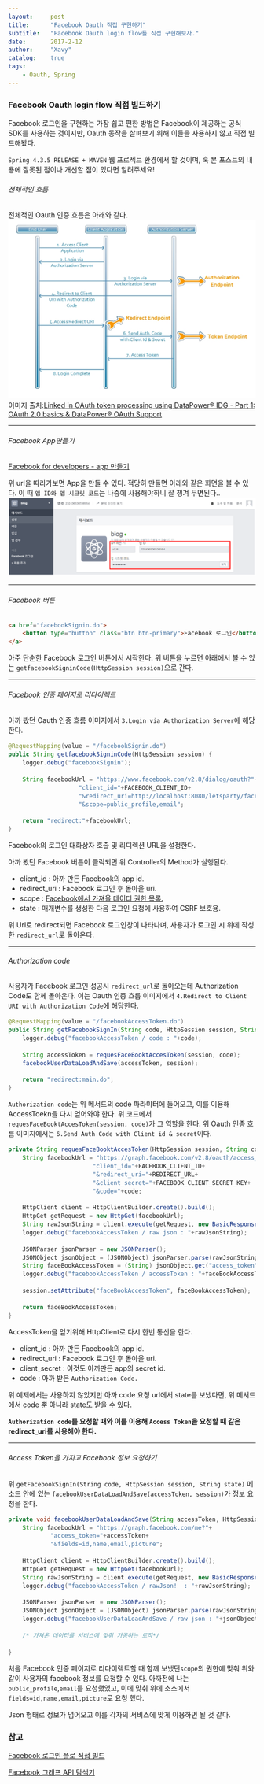```yaml
---
layout:     post
title:      "Facebook Oauth 직접 구현하기"
subtitle:   "Facebook Oauth login flow를 직접 구현해보자."
date:       2017-2-12
author:     "Xavy"
catalog:    true
tags:
    - Oauth, Spring
---
```


### Facebook Oauth login flow 직접 빌드하기
Facebook 로그인을 구현하는 가장 쉽고 편한 방법은 Facebook이 제공하는 공식 SDK를 사용하는 것이지만, Oauth 동작을 살펴보기 위해 이들을 사용하지 않고 직접 빌드해봤다.

`Spring 4.3.5 RELEASE + MAVEN` 웹 프로젝트 환경에서 할 것이며, 혹 본 포스트의 내용에 잘못된 점이나 개선할 점이 있다면 알려주세요!

###### 전체적인 흐름

전체적인 Oauth 인증 흐름은 아래와 같다.
<img class="shadow" src="/img/my-post/2/oauth_flow.png" >
이미지 출처:[Linked in OAuth token processing using DataPower® IDG - Part 1: OAuth 2.0 basics & DataPower® OAuth Support](https://www.linkedin.com/pulse/oauth-token-processing-using-datapower-idg-part-1-20-julian-smiles)

- - -

###### Facebook App만들기

[Facebook for developers - app 만들기](https://developers.facebook.com/apps/)

위 url을 따라가보면 App을 만들 수 있다. 적당히 만들면 아래와 같은 화면을 볼 수 있다. 이 때 `앱 ID와 앱 시크릿 코드`는 나중에 사용해야하니 잘 챙겨 두면된다..
<img class="shadow" src="/img/my-post/2/app_id_pw.png" >

- - -

###### Facebook 버튼

```html
<a href="facebookSignin.do">
	<button type="button" class="btn btn-primary">Facebook 로그인</button>
</a>
```

아주 단순한 Facebook 로그인 버튼에서 시작한다. 위 버튼을 누르면 아래에서 볼 수 있는 `getfacebookSigninCode(HttpSession session)`으로 간다.

- - - 

###### Facebook 인증 페이지로 리다이렉트

아까 봤던 Oauth 인증 흐름 이미지에서 `3.Login via Authorization Server`에 해당한다.

```java
@RequestMapping(value = "/facebookSignin.do")
public String getfacebookSigninCode(HttpSession session) {
	logger.debug("facebookSignin");

	String facebookUrl = "https://www.facebook.com/v2.8/dialog/oauth?"+
					"client_id="+FACEBOOK_CLIENT_ID+
					"&redirect_uri=http://localhost:8080/letsparty/facebookAccessToken.do"+
					"&scope=public_profile,email";

	return "redirect:"+facebookUrl;
}
```

Facebook의 로그인 대화상자 호출 및 리디렉션 URL을 설정한다.

아까 봤던 Facebook 버튼이 클릭되면 위 Controller의 Method가 실행된다.
 - client_id : 아까 만든 Facebook의 app id.
 - redirect_uri : Facebook 로그인 후 돌아올 uri.
 - scope : [Facebook에서 가져올 데이터 권한 목록.](https://developers.facebook.com/docs/facebook-login/permissions)
 - state : 매개변수를 생성한 다음 로그인 요청에 사용하여 CSRF 보호용.

위 Url로 redirect되면 Facebook 로그인창이 나타나며, 사용자가 로그인 시 위에 작성한 `redirect_url`로 돌아온다.

- - -

###### Authorization code

사용자가 Facebook 로그인 성공시 `redirect_url`로 돌아오는데 Authorization Code도 함께 돌아온다.
이는 Oauth 인증 흐름 이미지에서 `4.Redirect to Client URI with Authorization Code`에 해당한다.

```java
@RequestMapping(value = "/facebookAccessToken.do")
public String getFacebookSignIn(String code, HttpSession session, String state) throws Exception {
	logger.debug("facebookAccessToken / code : "+code);
	
	String accessToken = requesFaceBooktAccesToken(session, code);
	facebookUserDataLoadAndSave(accessToken, session);
	
	return "redirect:main.do";
}
```

`Authorization code`는 위 메서드의 code 파라미터에 들어오고, 이를 이용해 AccessToekn을 다시 얻어와야 한다. 위 코드에서 `requesFaceBooktAccesToken(session, code)`가 그 역할을 한다.
위 Oauth 인증 흐름 이미지에서는 `6.Send Auth Code with Client id & secret`이다.

```java
private String requesFaceBooktAccesToken(HttpSession session, String code) throws Exception {
	String facebookUrl = "https://graph.facebook.com/v2.8/oauth/access_token?"+
					 	"client_id="+FACEBOOK_CLIENT_ID+
					 	"&redirect_uri="+REDIRECT_URL+
					 	"&client_secret="+FACEBOOK_CLIENT_SECRET_KEY+
					 	"&code="+code;
	
	HttpClient client = HttpClientBuilder.create().build();
	HttpGet getRequest = new HttpGet(facebookUrl);
	String rawJsonString = client.execute(getRequest, new BasicResponseHandler());
	logger.debug("facebookAccessToken / raw json : "+rawJsonString);
	
	JSONParser jsonParser = new JSONParser();
    JSONObject jsonObject = (JSONObject) jsonParser.parse(rawJsonString);
	String faceBookAccessToken = (String) jsonObject.get("access_token");
	logger.debug("facebookAccessToken / accessToken : "+faceBookAccessToken);
	
	session.setAttribute("faceBookAccessToken", faceBookAccessToken);
	
	return faceBookAccessToken;
}
```

AccessToken을 얻기위해 HttpClient로 다시 한번 통신을 한다.
 - client_id : 아까 만든 Facebook의 app id.
 - redirect_uri : Facebook 로그인 후 돌아올 uri.
 - client_secret : 이것도 아까만든 app의 secret id.
 - code : 아까 받은 `Authorization Code.`

위 예제에서는 사용하지 않았지만 아까 code 요청 url에서 state를 보냈다면, 위 메서드에서 code 뿐 아니라 state도 받을 수 있다.

 **`Authorization code`를 요청할 때와 이를 이용해 `Access Token`을 요청할 때 같은 redirect_uri를 사용해야 한다.**

- - -

###### Access Token을 가지고 Facebook 정보 요청하기

위 `getFacebookSignIn(String code, HttpSession session, String state)` 메소드 안에 있는 `facebookUserDataLoadAndSave(accessToken, session)`가 정보 요청을 한다.

```java
private void facebookUserDataLoadAndSave(String accessToken, HttpSession session) throws Exception {
    String facebookUrl = "https://graph.facebook.com/me?"+
            "access_token="+accessToken+
            "&fields=id,name,email,picture";

    HttpClient client = HttpClientBuilder.create().build();
    HttpGet getRequest = new HttpGet(facebookUrl);
    String rawJsonString = client.execute(getRequest, new BasicResponseHandler());
    logger.debug("facebookAccessToken / rawJson!  : "+rawJsonString);

    JSONParser jsonParser = new JSONParser();
    JSONObject jsonObject = (JSONObject) jsonParser.parse(rawJsonString);
    logger.debug("facebookUserDataLoadAndSave / raw json : "+jsonObject);

	/* 가져온 데이터를 서비스에 맞춰 가공하는 로직*/

}
```

처음 Facebook 인증 페이지로 리다이렉트할 때 함께 보냈던`scope`의 권한에 맞춰 위와같이 사용자의 facebook 정보를 요청할 수 있다. 아까전에 나는 `public_profile`,`email`를 요청했었고, 이에 맞춰 위에 소스에서 `fields=id,name,email,picture`로 요청 했다.

Json 형태로 정보가 넘어오고 이를 각자의 서비스에 맞게 이용하면 될 것 같다.

### 참고
[Facebook 로그인 플로 직접 빌드](https://developers.facebook.com/docs/facebook-login/manually-build-a-login-flow)

[Facebook 그래프 API 탐색기](https://developers.facebook.com/tools/explorer/)